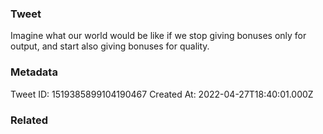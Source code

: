 ### Tweet
Imagine what our world would be like if we stop giving bonuses only for output, and start also giving bonuses for quality.

### Metadata
Tweet ID: 1519385899104190467
Created At: 2022-04-27T18:40:01.000Z

### Related

